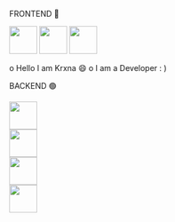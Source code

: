 

<p align="center">
  <p>FRONTEND 🔴</p>
  <img src="https://cdn.jsdelivr.net/gh/devicons/devicon/icons/html5/html5-original.svg" width="50" height="50" />
  <img src="https://cdn.jsdelivr.net/gh/devicons/devicon/icons/css3/css3-original.svg" width="50" height="50" />
  <img src="https://cdn.jsdelivr.net/gh/devicons/devicon/icons/javascript/javascript-original.svg" width="50" height="50" />

  o Hello I am Krxna 😄
  o I am a Developer : ) 

  <p>BACKEND 🟢<p>
  <img src="https://cdn.jsdelivr.net/gh/devicons/devicon/icons/nodejs/nodejs-original.svg" width="50" height="50" />
  <br>
  <img src="https://cdn.jsdelivr.net/gh/devicons/devicon/icons/express/express-original.svg" width="50" height="50" />
  <br>
  <img src="https://cdn.jsdelivr.net/gh/devicons/devicon/icons/mysql/mysql-original.svg" width="50" height="50" />
  <br>
  <img src="https://cdn.jsdelivr.net/gh/devicons/devicon/icons/mongodb/mongodb-original.svg" width="50" height="50" />
</p>



